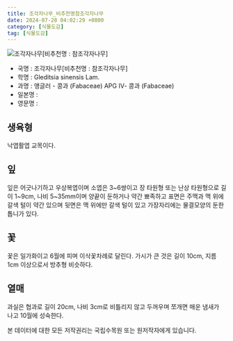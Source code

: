 ```yaml
---
title: 조각자나무_비추천명참조각자나무
date: 2024-07-28 04:02:29 +0800
category: [식물도감]
tag: [식물도감]
---
```




![조각자나무[비추천명 : 참조각자나무]](/fileUpload/plants/basic/Leguminosae/Gleditsia/24038/24038_1_th2.jpg)
- 국명 : 조각자나무[비추천명 : 참조각자나무]
- 학명 : Gleditsia sinensis Lam.
- 과명 : 앵글러 - 콩과 (Fabaceae) APG Ⅳ- 콩과 (Fabaceae)
- 일본명 : 
- 영문명 : 


## 생육형
낙엽활엽 교목이다.
## 잎
잎은 어긋나기하고 우상복엽이며 소엽은 3~6쌍이고 장 타원형 또는 난상 타원형으로 길이 1~9cm, 나비 5~35mm이며 양끝이 둔하거나 약간 뾰족하고 표면은 주맥과 맥 위에 갈색 털이 약간 있으며 뒷면은 맥 위에만 갈색 털이 있고 가장자리에는 물결모양의 둔한 톱니가 있다.
## 꽃
꽃은 일가화이고 6월에 피며 이삭꽃차례로 달린다. 가시가 큰 것은 길이 10cm, 지름 1cm 이상으로서 방추형 비슷하다.
## 열매
과실은 협과로 길이 20cm, 나비 3cm로 비틀리지 않고 두꺼우며 쪼개면 매운 냄새가 나고 10월에 성숙한다.






본 데이터에 대한 모든 저작권리는 국립수목원 또는 원저작자에게 있습니다.
